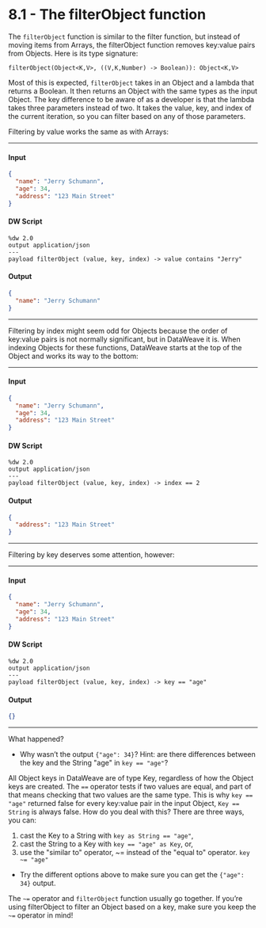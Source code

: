 # 8.1 - The filterObject function

The `filterObject` function is similar to the filter function, but instead of moving items from Arrays, the filterObject function removes key:value pairs from Objects. Here is its type signature:
```
filterObject(Object<K,V>, ((V,K,Number) -> Boolean)): Object<K,V>
```

Most of this is expected, `filterObject` takes in an Object and a lambda that returns a Boolean. It then returns an Object with the same types as the input Object. The key difference to be aware of as a developer is that the lambda takes three parameters instead of two. It takes the value, key, and index of the current iteration, so you can filter based on any of those parameters.

Filtering by value works the same as with Arrays:

---
#### Input
```json
{
  "name": "Jerry Schumann",
  "age": 34,
  "address": "123 Main Street"
}
```
#### DW Script
```dw
%dw 2.0
output application/json
---
payload filterObject (value, key, index) -> value contains "Jerry"
```
#### Output
```json
{
  "name": "Jerry Schumann"
}
```
---
Filtering by index might seem odd for Objects because the order of key:value pairs is not normally significant, but in DataWeave it is. When indexing Objects for these functions, DataWeave starts at the top of the Object and works its way to the bottom:

---
#### Input
```json
{
  "name": "Jerry Schumann",
  "age": 34,
  "address": "123 Main Street"
}
```
#### DW Script
```dw
%dw 2.0
output application/json
---
payload filterObject (value, key, index) -> index == 2
```
#### Output
```json
{
  "address": "123 Main Street"
}
```
---

Filtering by key deserves some attention, however:

---
#### Input
```json
{
  "name": "Jerry Schumann",
  "age": 34,
  "address": "123 Main Street"
}
```
#### DW Script
```dw
%dw 2.0
output application/json
---
payload filterObject (value, key, index) -> key == "age"
```
#### Output
```json
{}
```
---

What happened?

- Why wasn’t the output `{"age": 34}`? Hint: are there differences between the key and the String "age" in `key == "age"`?

All Object keys in DataWeave are of type Key, regardless of how the Object keys are created. The ``==`` operator tests if two values are equal, and part of that means checking that two values are the same type. This is why `key == "age"` returned false for every key:value pair in the input Object, `Key == String` is always false. How do you deal with this? There are three ways, you can:

1. cast the Key to a String with `key as String == "age"`,
2. cast the String to a Key with `key == "age" as Key`, or,
3. use the "similar to" operator, ~= instead of the "equal to" operator. `key ~= "age"`

- Try the different options above to make sure you can get the `{"age": 34}` output.

The `~=` operator and `filterObject` function usually go together. If you’re using filterObject to filter an Object based on a key, make sure you keep the `~=` operator in mind!
